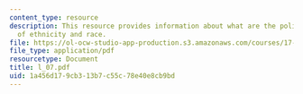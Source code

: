 ```yaml
---
content_type: resource
description: This resource provides information about what are the political dimensions
  of ethnicity and race.
file: https://ol-ocw-studio-app-production.s3.amazonaws.com/courses/17-523-ethnicity-and-race-in-world-politics-fall-2005/1a456d179cb313b7c55c78e40e8cb9bd_l_07.pdf
file_type: application/pdf
resourcetype: Document
title: l_07.pdf
uid: 1a456d17-9cb3-13b7-c55c-78e40e8cb9bd
---
```

